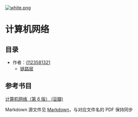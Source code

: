 [![white.png](https://i.loli.net/2019/04/11/5cae134487910.png)](https://github.com/i1123581321/NJU-open-resource)

# 计算机网络

## 目录

* 作者：[i1123581321](https://github.com/i1123581321)
  * [链路层](./notes/link_layer.pdf)

## 参考书目

[计算机网络（第 6 版） (豆瓣)](https://book.douban.com/subject/26176870/)

Markdown 源文件见 [Markdown](https://github.com/i1123581321/NJU-open-resource/tree/master/computer_network/notes/markdown)，与对应文件名的 PDF 保持同步